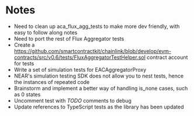 # Notes

- Need to clean up aca_flux_agg_tests to make more dev friendly, with easy to follow along notes
- Need to port the rest of Flux Aggregator tests
- Create a https://github.com/smartcontractkit/chainlink/blob/develop/evm-contracts/src/v0.6/tests/FluxAggregatorTestHelper.sol contract account for tests
- Write a set of simulation tests for EACAggregatorProxy
- NEAR's simulation testing SDK does not allow you to nest tests, hence the instances of repeated code
- Brainstorm and implement a better way of handling is_none cases, such as 0 states
- Uncomment test with *TODO* comments to debug
- Update references to TypeScript tests as the library has been updated